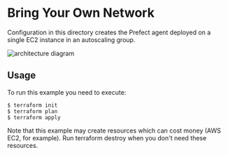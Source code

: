 # Bring Your Own Network

Configuration in this directory creates the Prefect agent deployed on a single EC2 instance in an autoscaling group. 

![architecture diagram](https://github.com/aws-ia/terraform-prefect-agent-ec2/tree/main/images/bring-your-own-network.png)

## Usage

To run this example you need to execute:
```
$ terraform init
$ terraform plan
$ terraform apply
```
Note that this example may create resources which can cost money (AWS EC2, for example). Run terraform destroy when you don't need these resources.